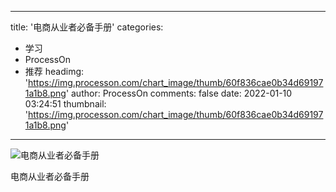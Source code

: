 
---
title: '电商从业者必备手册'
categories: 
 - 学习
 - ProcessOn
 - 推荐
headimg: 'https://img.processon.com/chart_image/thumb/60f836cae0b34d691971a1b8.png'
author: ProcessOn
comments: false
date: 2022-01-10 03:24:51
thumbnail: 'https://img.processon.com/chart_image/thumb/60f836cae0b34d691971a1b8.png'
---

<div>   
<img class="thumb" alt="电商从业者必备手册" src="https://img.processon.com/chart_image/thumb/60f836cae0b34d691971a1b8.png" referrerpolicy="no-referrer">
<p>电商从业者必备手册</p>  
</div>
            